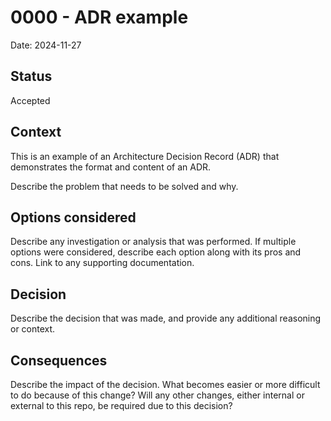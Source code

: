 # 0000 - ADR example

Date: 2024-11-27

## Status

Accepted

## Context

This is an example of an Architecture Decision Record (ADR) that demonstrates the format and content of an ADR.

Describe the problem that needs to be solved and why.

## Options considered

Describe any investigation or analysis that was performed.
If multiple options were considered, describe each option along with its pros and cons.
Link to any supporting documentation.

## Decision

Describe the decision that was made, and provide any additional reasoning or context.

## Consequences

Describe the impact of the decision.
What becomes easier or more difficult to do because of this change?
Will any other changes, either internal or external to this repo, be required due to this decision?

